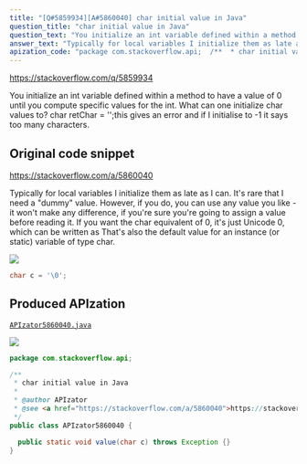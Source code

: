 ```yaml
---
title: "[Q#5859934][A#5860040] char initial value in Java"
question_title: "char initial value in Java"
question_text: "You initialize an int variable defined within a method to have a value of 0 until you compute specific values for the int. What can one initialize char values to? char retChar = '';this gives an error and if I initialise to -1 it says too many characters."
answer_text: "Typically for local variables I initialize them as late as I can. It's rare that I need a \"dummy\" value. However, if you do, you can use any value you like - it won't make any difference, if you're sure you're going to assign a value before reading it. If you want the char equivalent of 0, it's just Unicode 0, which can be written as That's also the default value for an instance (or static) variable of type char."
apization_code: "package com.stackoverflow.api;  /**  * char initial value in Java  *  * @author APIzator  * @see <a href=\"https://stackoverflow.com/a/5860040\">https://stackoverflow.com/a/5860040</a>  */ public class APIzator5860040 {    public static void value(char c) throws Exception {} }"
---
```


https://stackoverflow.com/q/5859934

You initialize an int variable defined within a method to have a value of 0 until you compute specific values for the int. What can one initialize char values to?
char retChar = &#x27;&#x27;;this gives an error and if I initialise to -1 it says too many characters.



## Original code snippet

https://stackoverflow.com/a/5860040

Typically for local variables I initialize them as late as I can. It&#x27;s rare that I need a &quot;dummy&quot; value. However, if you do, you can use any value you like - it won&#x27;t make any difference, if you&#x27;re sure you&#x27;re going to assign a value before reading it.
If you want the char equivalent of 0, it&#x27;s just Unicode 0, which can be written as
That&#x27;s also the default value for an instance (or static) variable of type char.

<div class="code-logo"><img src="/stackoverflow.png" /></div>

```java
char c = '\0';
```

## Produced APIzation

[`APIzator5860040.java`](https://github.com/pasqualesalza/apization-temp-data/raw/master/search/APIzator5860040.java)

<div class="code-logo"><img src="/apizator.png" /></div>

```java
package com.stackoverflow.api;

/**
 * char initial value in Java
 *
 * @author APIzator
 * @see <a href="https://stackoverflow.com/a/5860040">https://stackoverflow.com/a/5860040</a>
 */
public class APIzator5860040 {

  public static void value(char c) throws Exception {}
}

```